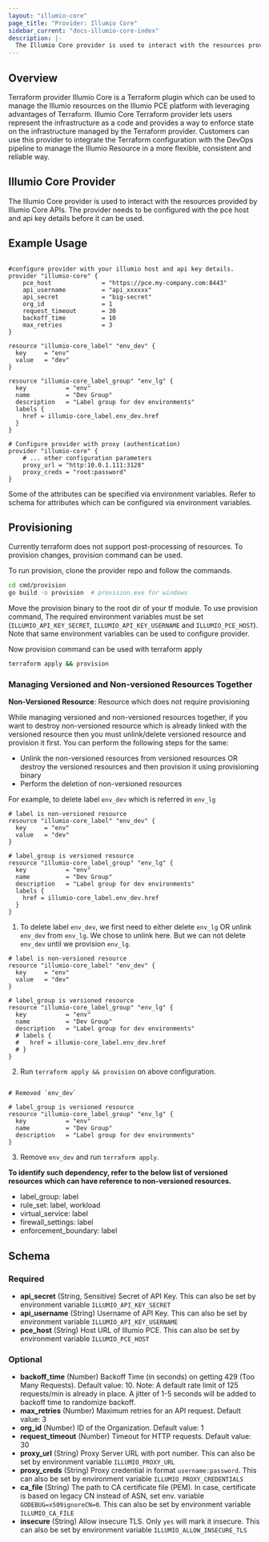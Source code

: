 ```yaml
---
layout: "illumio-core"
page_title: "Provider: Illumio Core"
sidebar_current: "docs-illumio-core-index"
description: |-
  The Illumio Core provider is used to interact with the resources provided by Illumio Core APIs.
---
```



Overview
--------------------------------------------------
Terraform provider Illumio Core is a Terraform plugin which can be used to manage the Illumio resources on the Illumio PCE platform with leveraging advantages of Terraform. 
Illumio Core Terraform provider lets users represent the infrastructure as a code and provides a way to enforce state on the infrastructure managed by the Terraform provider. 
Customers can use this provider to integrate the Terraform configuration with the DevOps pipeline to manage the Illumio Resource in a more flexible, consistent and reliable way.

Illumio Core Provider
------------
The Illumio Core provider is used to interact with the resources provided by Illumio Core APIs.
The provider needs to be configured with the pce host and api key details before it can be used.

Example Usage
------------

```hcl

#configure provider with your illumio host and api key details.
provider "illumio-core" {
    pce_host              = "https://pce.my-company.com:8443"
    api_username          = "api_xxxxxx"
    api_secret            = "big-secret"
    org_id                = 1
    request_timeout       = 30
    backoff_time          = 10
    max_retries           = 3
}

resource "illumio-core_label" "env_dev" {
  key     = "env"
  value   = "dev"
}

resource "illumio-core_label_group" "env_lg" {
  key           = "env"
  name          = "Dev Group"
  description   = "Label group for dev environments"
  labels {
    href = illumio-core_label.env_dev.href
  }
}
```

```hcl
# Configure provider with proxy (authentication)
provider "illumio-core" {
    # ... other configuration parameters
    proxy_url = "http:10.0.1.111:3128"
    proxy_creds = "root:password"
}
```

Some of the attributes can be specified via environment variables. Refer to schema for attributes which can be configured via environment variables.


Provisioning
------------
Currently terraform does not support post-processing of resources. To provision changes, provision command can be used.

To run provision, clone the provider repo and follow the commands.

```bash
cd cmd/provision
go build -o provision  # provision.exe for windows
```

Move the provision binary to the root dir of your tf module.
To use provision command, The required environment variables must be set  (`ILLUMIO_API_KEY_SECRET`, `ILLUMIO_API_KEY_USERNAME` and `ILLUMIO_PCE_HOST`).
Note that same environment variables can be used to configure provider.


Now provision command can be used with terraform apply

```bash
terraform apply && provision
```

### Managing Versioned and Non-versioned Resources Together

**Non-Versioned Resource**: Resource which does not require provisioning 

While managing versioned and non-versioned resources together, if you want to destroy non-versioned resource which is already linked with the versioned resource then you must unlink/delete versioned resource and provision it first. You can perform the following steps for the same:
  -  Unlink the non-versioned resources from versioned resources OR destroy the versioned resources and then provision it using provisioning binary
  - Perform the deletion of non-versioned resources

For example, to delete label `env_dev` which is referred in `env_lg`

```hcl
# label is non-versioned resource
resource "illumio-core_label" "env_dev" {
  key     = "env"
  value   = "dev"
}

# label_group is versioned resource
resource "illumio-core_label_group" "env_lg" {
  key           = "env"
  name          = "Dev Group"
  description   = "Label group for dev environments"
  labels {
    href = illumio-core_label.env_dev.href
  }
}
```

1. To delete label `env_dev`, we first need to either delete `env_lg` OR unlink `env_dev` from `env_lg`. We chose to unlink here. But we can not delete `env_dev` until we provision `env_lg`.

```hcl
# label is non-versioned resource
resource "illumio-core_label" "env_dev" {
  key     = "env"
  value   = "dev"
}

# label_group is versioned resource
resource "illumio-core_label_group" "env_lg" {
  key           = "env"
  name          = "Dev Group"
  description   = "Label group for dev environments"
  # labels {
  #   href = illumio-core_label.env_dev.href
  # }
}
```

2. Run `terraform apply && provision` on above configuration.

```hcl

# Removed `env_dev`

# label_group is versioned resource
resource "illumio-core_label_group" "env_lg" {
  key           = "env"
  name          = "Dev Group"
  description   = "Label group for dev environments"
}
```

3. Remove `env_dev` and run `terraform apply`. 

 **To identify such dependency, refer to the below list of versioned resources which can have reference to non-versioned resources.**
- label_group: label
- rule_set: label, workload
- virtual_service: label
- firewall_settings: label
- enforcement_boundary: label


## Schema

### Required

- **api_secret** (String, Sensitive) Secret of API Key. This can also be set by environment variable `ILLUMIO_API_KEY_SECRET`
- **api_username** (String) Username of API Key. This can also be set by environment variable `ILLUMIO_API_KEY_USERNAME`
- **pce_host** (String) Host URL of Illumio PCE. This can also be set by environment variable `ILLUMIO_PCE_HOST`

### Optional

- **backoff_time** (Number) Backoff Time (in seconds) on getting 429 (Too Many Requests). Default value: 10. Note: A default rate limit of 125 requests/min is already in place. A jitter of 1-5 seconds will be added to backoff time to randomize backoff.
- **max_retries** (Number) Maximum retries for an API request. Default value: 3
- **org_id** (Number) ID of the Organization. Default value: 1
- **request_timeout** (Number) Timeout for HTTP requests. Default value: 30
- **proxy_url** (String) Proxy Server URL with port number. This can also be set by environment variable `ILLUMIO_PROXY_URL`
- **proxy_creds** (String) Proxy credential in format `username:password`. This can also be set by environment variable `ILLUMIO_PROXY_CREDENTIALS`
- **ca_file** (String) The path to CA certificate file (PEM). In case, certificate is based on legacy CN instead of ASN, set env. variable `GODEBUG=x509ignoreCN=0`. This can also be set by environment variable `ILLUMIO_CA_FILE`
- **insecure** (String) Allow insecure TLS. Only `yes` will mark it insecure. This can also be set by environment variable `ILLUMIO_ALLOW_INSECURE_TLS`

